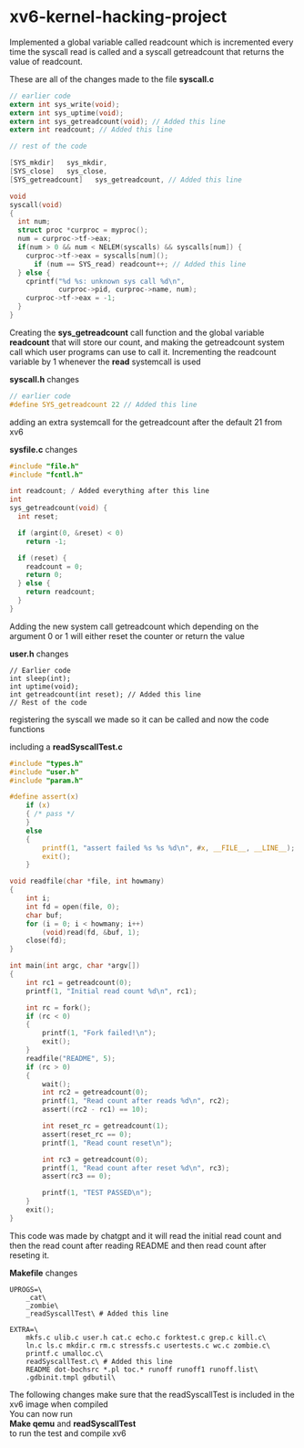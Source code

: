 # xv6-kernel-hacking-project
Implemented a global variable called readcount which is incremented every time the syscall read is called and a syscall getreadcount that returns the value of readcount.

These are all of the changes made to the file
**syscall.c**

```c
// earlier code
extern int sys_write(void);
extern int sys_uptime(void);
extern int sys_getreadcount(void); // Added this line
extern int readcount; // Added this line

// rest of the code

[SYS_mkdir]   sys_mkdir,
[SYS_close]   sys_close,
[SYS_getreadcount]   sys_getreadcount, // Added this line

void
syscall(void)
{
  int num;
  struct proc *curproc = myproc();
  num = curproc->tf->eax;
  if(num > 0 && num < NELEM(syscalls) && syscalls[num]) {
    curproc->tf->eax = syscalls[num]();
      if (num == SYS_read) readcount++; // Added this line
  } else {
    cprintf("%d %s: unknown sys call %d\n",
            curproc->pid, curproc->name, num);
    curproc->tf->eax = -1;
  }
}
```
Creating the **sys_getreadcount** call function and the global variable **readcount** that will store our count, and making the getreadcount system call which user programs can use to call it. Incrementing the readcount variable by 1 whenever the **read** systemcall is used

**syscall.h** changes

```h
// earlier code
#define SYS_getreadcount 22 // Added this line
```
adding an extra systemcall for the getreadcount after the default 21 from xv6

**sysfile.c** changes

```c
#include "file.h"
#include "fcntl.h"

int readcount; / Added everything after this line
int
sys_getreadcount(void) {
  int reset;

  if (argint(0, &reset) < 0)
    return -1;

  if (reset) {
    readcount = 0;
    return 0;
  } else {
    return readcount;
  }
} 
```
Adding the new system call getreadcount which depending on the argument 0 or 1 will either reset the counter or return the value

**user.h** changes

```
// Earlier code
int sleep(int);
int uptime(void);
int getreadcount(int reset); // Added this line
// Rest of the code
```
registering the syscall we made so it can be called and now the code functions

including a **readSyscallTest.c**

```c
#include "types.h"
#include "user.h"
#include "param.h"

#define assert(x)                                                      \
    if (x)                                                             \
    { /* pass */                                                       \
    }                                                                  \
    else                                                               \
    {                                                                  \
        printf(1, "assert failed %s %s %d\n", #x, __FILE__, __LINE__); \
        exit();                                                        \
    }

void readfile(char *file, int howmany)
{
    int i;
    int fd = open(file, 0);
    char buf;
    for (i = 0; i < howmany; i++)
        (void)read(fd, &buf, 1);
    close(fd);
}

int main(int argc, char *argv[])
{
    int rc1 = getreadcount(0);
    printf(1, "Initial read count %d\n", rc1);

    int rc = fork();
    if (rc < 0)
    {
        printf(1, "Fork failed!\n");
        exit();
    }
    readfile("README", 5);
    if (rc > 0)
    {
        wait();
        int rc2 = getreadcount(0);
        printf(1, "Read count after reads %d\n", rc2);
        assert((rc2 - rc1) == 10);

        int reset_rc = getreadcount(1);
        assert(reset_rc == 0);
        printf(1, "Read count reset\n");

        int rc3 = getreadcount(0);
        printf(1, "Read count after reset %d\n", rc3);
        assert(rc3 == 0);

        printf(1, "TEST PASSED\n");
    }
    exit();
}
```
This code was made by chatgpt and it will read the initial read count and then the read count after reading README and then read count after reseting it.

**Makefile** changes
```
UPROGS=\
    _cat\
    _zombie\
    _readSyscallTest\ # Added this line

EXTRA=\
    mkfs.c ulib.c user.h cat.c echo.c forktest.c grep.c kill.c\
    ln.c ls.c mkdir.c rm.c stressfs.c usertests.c wc.c zombie.c\
    printf.c umalloc.c\
    readSyscallTest.c\ # Added this line
    README dot-bochsrc *.pl toc.* runoff runoff1 runoff.list\
    .gdbinit.tmpl gdbutil\
```
The following changes make sure that the readSyscallTest is included in the xv6 image when compiled  
You can now run  
**Make qemu** and
**readSyscallTest**  
to run the test and compile xv6
